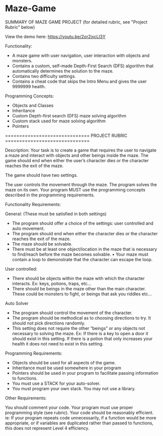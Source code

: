 # Maze-Game

SUMMARY OF MAZE GAME PROJECT (for detailed rubric, see "Project Rubric" below)

View the demo here: https://youtu.be/2or2jxcLI3Y

Functionality:
- A maze game with user navigation, user interaction with objects and monsters.
- Contains a custom, self-made Depth-First Search (DFS) algorithm that automatically determines the solution to the maze.
- Contains two difficulty settings.
- Contains a cheat code that skips the Intro Menu and gives the user 9999999 health.

Programming Concepts:
- Objects and Classes
- Inheritance
- Custom Depth-first search (DFS) maze solving algorithm
- Custom stack used for maze solving algorithm
- Pointers

==============================              PROJECT RUBRIC              ==============================

Description: Your task is to create a game that requires the user to navigate a maze and interact with objects and other beings inside the maze. The game should end when either the user’s character dies or the character reaches the exit of the maze.

The game should have two settings.

The user controls the movement through the maze.
The program solves the maze on its own.
Your program MUST use the programming concepts described in the programming requirements.

Functionality Requirements:

General: (These must be satisfied in both settings)
- The program should offer a choice of the settings: user controlled and auto movement. 
- The program should end when either the character dies or the character reaches the exit of the maze.
- The maze should be solvable.
- There must be at least one object/location in the maze that is necessary to find/reach before the maze becomes solvable. • Your maze must contain a loop to demonstrate that the character can escape the loop.

User controlled: 
- There should be objects within the maze with which the character interacts. Ex: keys, potions, traps, etc…
- There should be beings in the maze other than the main character. These could be monsters to fight, or beings that ask you riddles etc…

Auto Solver
- The program should control the movement of the character.
- The program should be methodical as to choosing directions to try. It should not pick directions randomly.
- This setting does not require the other “beings” or any objects not necessary to solving the maze. Ex: If there is a key to open a door it should exist in this setting. If there is a potion that only increases your health it does not need to exist in this setting.

Programming Requirements:
- Objects should be used for all aspects of the game.
- Inheritance must be used somewhere in your program
- Pointers should be used in your program to facilitate passing information to functions.
- You must use a STACK for your auto-solver.
- You must program your own stack. You may not use a library.

Other Requirements:

You should comment your code.
Your program must use proper programming style (see rubric).
Your code should be reasonably efficient. ie: If your program repeats code unnecessarily, if a function would be more appropriate, or if variables are duplicated rather than passed to functions, this does not represent Level 4 efficiency.
